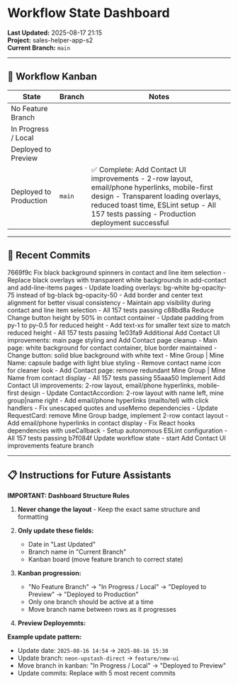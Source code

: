 # Workflow State Dashboard

**Last Updated:** 2025-08-17 21:15  
**Project:** sales-helper-app-s2  
**Current Branch:** `main`

---

## 🚦 Workflow Kanban

| State                  | Branch                | Notes                |
|-------------------------|-----------------------|----------------------|
| No Feature Branch       |                       |                      |
| In Progress / Local     |                       |                      |
| Deployed to Preview     |                       |                      |
| Deployed to Production  | `main` | ✅ Complete: Add Contact UI improvements - 2-row layout, email/phone hyperlinks, mobile-first design - Transparent loading overlays, reduced toast time, ESLint setup - All 157 tests passing - Production deployment successful |

---

## 📝 Recent Commits
7669f9c Fix black background spinners in contact and line item selection - Replace black overlays with transparent white backgrounds in add-contact and add-line-items pages - Update loading overlays: bg-white bg-opacity-75 instead of bg-black bg-opacity-50 - Add border and center text alignment for better visual consistency - Maintain app visibility during contact and line item selection - All 157 tests passing
c88bd8a Reduce Change button height by 50% in contact container - Update padding from py-1 to py-0.5 for reduced height - Add text-xs for smaller text size to match reduced height - All 157 tests passing
1e03fa9 Additional Add Contact UI improvements: main page styling and Add Contact page cleanup - Main page: white background for contact container, blue border maintained - Change button: solid blue background with white text - Mine Group | Mine Name: capsule badge with light blue styling - Remove contact name icon for cleaner look - Add Contact page: remove redundant Mine Group | Mine Name from contact display - All 157 tests passing
55aaa50 Implement Add Contact UI improvements: 2-row layout, email/phone hyperlinks, mobile-first design - Update ContactAccordion: 2-row layout with name left, mine group|name right - Add email/phone hyperlinks (mailto/tel) with click handlers - Fix unescaped quotes and useMemo dependencies - Update RequestCard: remove Mine Group badge, implement 2-row contact layout - Add email/phone hyperlinks in contact display - Fix React hooks dependencies with useCallback - Setup autonomous ESLint configuration - All 157 tests passing
b7f084f Update workflow state - start Add Contact UI improvements feature branch


---

## 📋 Instructions for Future Assistants

**IMPORTANT: Dashboard Structure Rules**

1. **Never change the layout** - Keep the exact same structure and formatting

2. **Only update these fields:**
   - Date in "Last Updated" 
   - Branch name in "Current Branch"
   - Kanban board (move feature branch to correct state)


4. **Kanban progression:**
   - "No Feature Branch" → "In Progress / Local" → "Deployed to Preview" → "Deployed to Production"
   - Only one branch should be active at a time
   - Move branch name between rows as it progresses

5. **Preview Deployemnts:**
   


**Example update pattern:**
- Update date: `2025-08-16 14:54` → `2025-08-16 15:30`
- Update branch: `neon-upstash-direct` → `feature/new-ui`
- Move branch in kanban: "In Progress / Local" → "Deployed to Preview"
- Update commits: Replace with 5 most recent commits
